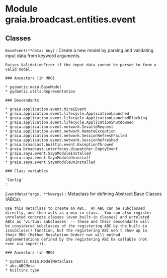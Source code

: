 Module graia.broadcast.entities.event
=====================================

Classes
-------

`BaseEvent(**data: Any)`
:   Create a new model by parsing and validating input data from keyword arguments.
    
    Raises ValidationError if the input data cannot be parsed to form a valid model.

    ### Ancestors (in MRO)

    * pydantic.main.BaseModel
    * pydantic.utils.Representation

    ### Descendants

    * graia.application.event.MiraiEvent
    * graia.application.event.lifecycle.ApplicationLaunched
    * graia.application.event.lifecycle.ApplicationLaunchedBlocking
    * graia.application.event.lifecycle.ApplicationShutdowned
    * graia.application.event.network.InvaildRequest
    * graia.application.event.network.RemoteException
    * graia.application.event.network.SessionRefreshFailed
    * graia.application.event.network.SessionRefreshed
    * graia.broadcast.builtin.event.ExceptionThrowed
    * graia.broadcast.interfaces.dispatcher.EmptyEvent
    * graia.saya.event.SayaModuleInstalled
    * graia.saya.event.SayaModuleUninstall
    * graia.saya.event.SayaModuleUninstalled

    ### Class variables

    `Config`
    :

`EventMeta(*args, **kwargs)`
:   Metaclass for defining Abstract Base Classes (ABCs).
    
    Use this metaclass to create an ABC.  An ABC can be subclassed
    directly, and then acts as a mix-in class.  You can also register
    unrelated concrete classes (even built-in classes) and unrelated
    ABCs as 'virtual subclasses' -- these and their descendants will
    be considered subclasses of the registering ABC by the built-in
    issubclass() function, but the registering ABC won't show up in
    their MRO (Method Resolution Order) nor will method
    implementations defined by the registering ABC be callable (not
    even via super()).

    ### Ancestors (in MRO)

    * pydantic.main.ModelMetaclass
    * abc.ABCMeta
    * builtins.type